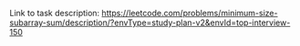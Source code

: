 Link to task description: https://leetcode.com/problems/minimum-size-subarray-sum/description/?envType=study-plan-v2&envId=top-interview-150
